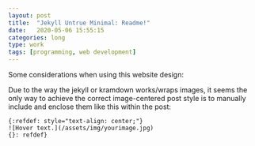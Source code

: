 ```yaml
---
layout: post
title:  "Jekyll Untrue Minimal: Readme!"
date:   2020-05-06 15:55:15
categories: long
type: work
tags: [programming, web development]
---
```


Some considerations when using this website design:

Due to the way the jekyll or kramdown works/wraps images, it seems the only way to achieve the correct image-centered post style is to manually include and enclose them like this within the post:

    {:refdef: style="text-align: center;"}
    ![Hover text.](/assets/img/yourimage.jpg)
    {}: refdef}

